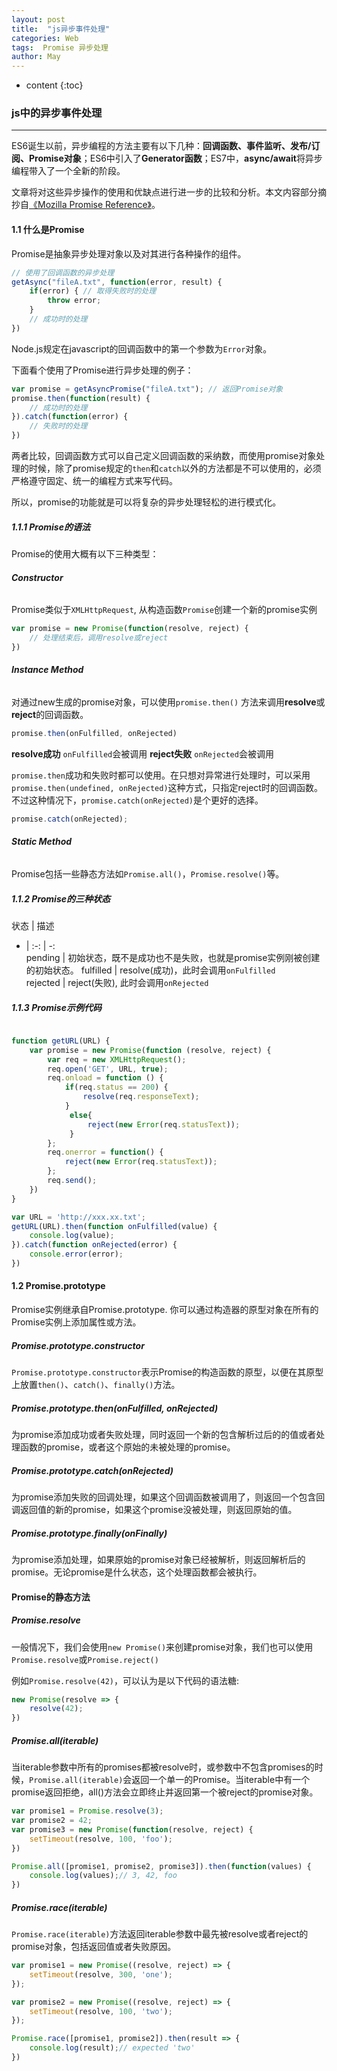 ```yaml
---
layout: post
title:  "js异步事件处理"
categories: Web
tags:  Promise 异步处理
author: May
---
```


* content
{:toc}

### **js中的异步事件处理** 
***

ES6诞生以前，异步编程的方法主要有以下几种：**回调函数、事件监听、发布/订阅、Promise对象**；ES6中引入了**Generator函数**；ES7中，**async/await**将异步编程带入了一个全新的阶段。

文章将对这些异步操作的使用和优缺点进行进一步的比较和分析。本文内容部分摘抄自[《Mozilla Promise Reference》](https://developer.mozilla.org/en-US/docs/Web/JavaScript/Reference/Global_Objects/Promise)。


#### **1.1 什么是Promise**

Promise是抽象异步处理对象以及对其进行各种操作的组件。

```js
// 使用了回调函数的异步处理
getAsync("fileA.txt", function(error, result) {
    if(error) { // 取得失败时的处理
        throw error;
    }
    // 成功时的处理
})
```

Node.js规定在javascript的回调函数中的第一个参数为`Error`对象。

下面看个使用了Promise进行异步处理的例子：

```js
var promise = getAsyncPromise("fileA.txt"); // 返回Promise对象
promise.then(function(result) {
    // 成功时的处理
}).catch(function(error) {
    // 失败时的处理
})
```

两者比较，回调函数方式可以自己定义回调函数的采纳数，而使用promise对象处理的时候，除了promise规定的`then`和`catch`以外的方法都是不可以使用的，必须严格遵守固定、统一的编程方式来写代码。

所以，promise的功能就是可以将复杂的异步处理轻松的进行模式化。

##### **1.1.1 Promise的语法**

Promise的使用大概有以下三种类型：

###### **Constructor**

Promise类似于`XMLHttpRequest`, 从构造函数`Promise`创建一个新的promise实例

```js
var promise = new Promise(function(resolve, reject) {
    // 处理结束后，调用resolve或reject
})
```

###### **Instance Method**

对通过new生成的promise对象，可以使用`promise.then()` 方法来调用**resolve**或**reject**的回调函数。

```js
promise.then(onFulfilled, onRejected)
```
**resolve成功** `onFulfilled`会被调用
**reject失败** `onRejected`会被调用

`promise.then`成功和失败时都可以使用。在只想对异常进行处理时，可以采用`promise.then(undefined, onRejected)`这种方式，只指定reject时的回调函数。不过这种情况下，`promise.catch(onRejected)`是个更好的选择。

```js
promise.catch(onRejected);
```

###### **Static Method**

Promise包括一些静态方法如`Promise.all()`，`Promise.resolve()`等。

##### **1.1.2 Promise的三种状态**

状态 | 描述  
- | :-: | -:  
pending | 初始状态，既不是成功也不是失败，也就是promise实例刚被创建的初始状态。
fulfilled | resolve(成功)，此时会调用`onFulfilled`  
rejected | reject(失败), 此时会调用`onRejected`

##### **1.1.3 Promise示例代码**

```js

function getURL(URL) {
    var promise = new Promise(function (resolve, reject) {
        var req = new XMLHttpRequest();
        req.open('GET', URL, true);
        req.onload = function () {
            if(req.status == 200) {
                resolve(req.responseText);
            }
             else{
                 reject(new Error(req.statusText));
             }
        };
        req.onerror = function() {
            reject(new Error(req.statusText));
        };
        req.send();
    })
}

var URL = 'http://xxx.xx.txt';
getURL(URL).then(function onFulfilled(value) {
    console.log(value);
}).catch(function onRejected(error) {
    console.error(error);
})

```

#### **1.2 Promise.prototype**

Promise实例继承自Promise.prototype. 你可以通过构造器的原型对象在所有的Promise实例上添加属性或方法。

##### **Promise.prototype.constructor**

`Promise.prototype.constructor`表示Promise的构造函数的原型，以便在其原型上放置`then()`、`catch()`、`finally()`方法。

##### **Promise.prototype.then(onFulfilled, onRejected)**

为promise添加成功或者失败处理，同时返回一个新的包含解析过后的的值或者处理函数的promise，或者这个原始的未被处理的promise。

##### **Promise.prototype.catch(onRejected)**

为promise添加失败的回调处理，如果这个回调函数被调用了，则返回一个包含回调返回值的新的promise，如果这个promise没被处理，则返回原始的值。

##### **Promise.prototype.finally(onFinally)**

为promise添加处理，如果原始的promise对象已经被解析，则返回解析后的promise。无论promise是什么状态，这个处理函数都会被执行。

#### **Promise的静态方法**

##### **Promise.resolve**

一般情况下，我们会使用`new Promise()`来创建promise对象，我们也可以使用`Promise.resolve`或`Promise.reject()`  

例如`Promise.resolve(42)`，可以认为是以下代码的语法糖:  
```js
new Promise(resolve => {
    resolve(42);
})


```

##### **Promise.all(iterable)**

当iterable参数中所有的promises都被resolve时，或参数中不包含promises的时候，`Promise.all(iterable)`会返回一个单一的Promise。当iterable中有一个promise返回拒绝，all()方法会立即终止并返回第一个被reject的promise对象。

```js
var promise1 = Promise.resolve(3);
var promise2 = 42;
var promise3 = new Promise(function(resolve, reject) {
    setTimeout(resolve, 100, 'foo');
})

Promise.all([promise1, promise2, promise3]).then(function(values) {
    console.log(values);// 3, 42, foo
})

```

##### **Promise.race(iterable)**

`Promise.race(iterable)`方法返回iterable参数中最先被resolve或者reject的promise对象，包括返回值或者失败原因。

```js
var promise1 = new Promise((resolve, reject) => {
    setTimeout(resolve, 300, 'one');
});

var promise2 = new Promise((resolve, reject) => {
    setTimeout(resolve, 100, 'two');
});

Promise.race([promise1, promise2]).then(result => {
    console.log(result);// expected 'two'
})
```
